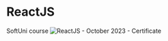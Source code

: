 # ReactJS
SoftUni course
![ReactJS - October 2023 - Certificate](https://github.com/bebo13133/ReactJS/assets/85155699/75605f39-6b72-4c30-9a16-f47669af87f0)
